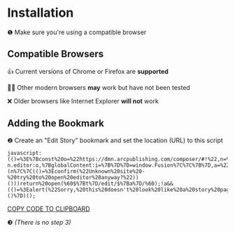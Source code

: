 # Installation

❶ Make sure you're using a compatible browser

## Compatible Browsers

👍 Current versions of Chrome or Firefox are **supported**

🤷🏻‍ Other modern browsers **may** work but have not been tested

❌ Older browsers like Internet Explorer **will not** work

## Adding the Bookmark

❷ Create an "Edit Story" bookmark and set the location (URL) to this script

```
javascript:(()=%3E%7Bconst%20o=%22https://dmn.arcpublishing.com/composer/#!%22,n=%5B%7Bdomain:/staging.dallasnews.com$/,editor:%22https://sandbox.dmn.arcpublishing.com/composer/#!%22%7D,%7Bdomain:/dallasnews.com$/,editor:o%7D%5D.find((%7Bdomain:o%7D)=%3Elocation.hostname.match(o)),t=n?n.editor:o,%7BglobalContent:i=%7B%7D%7D=window.Fusion%7C%7C%7B%7D,a=%22story%22===i.type&&i._id;if(a&&(n%7C%7C(()=%3Econfirm(%22Unknown%20site%20-%20try%20to%20open%20editor%20anyway?%22))()))return%20open(%60$%7Bt%7D/edit/$%7Ba%7D/%60);!a&&(()=%3Ealert(%22Sorry,%20this%20doesn't%20look%20like%20a%20story%20page%22))()%7D)();
```

<a onClick="event.preventDefault(); navigator.clipboard.writeText(document.querySelector('code').innerText); event.target.innerText='CODE COPIED!'; setTimeout(() => event.target.innerText='COPY CODE TO CLIPBOARD', 2000)" href="#">COPY CODE TO CLIPBOARD</a>

❸ _(There is no step 3)_

